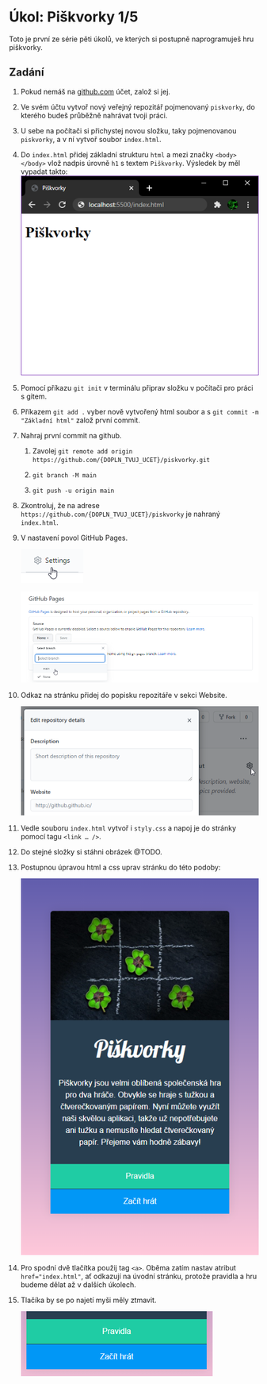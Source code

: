 # Úkol: Piškvorky 1/5

Toto je první ze série pěti úkolů, ve kterých si postupně naprogramuješ hru piškvorky.

## Zadání

1. Pokud nemáš na [github.com](https://github.com/) účet, založ si jej.

1. Ve svém účtu vytvoř nový veřejný repozitář pojmenovaný `piskvorky`, do kterého budeš průběžně nahrávat tvoji práci.

1. U sebe na počítači si přichystej novou složku, taky pojmenovanou `piskvorky`, a v ní vytvoř soubor `index.html`.

1. Do `index.html` přidej základní strukturu `html` a mezi značky `<body></body>` vlož nadpis úrovně `h1` s textem `Piškvorky`. Výsledek by měl vypadat takto: ![základ](zadani/zaklad.png)

1. Pomocí příkazu `git init` v terminálu připrav složku v počítači pro práci s gitem.

1. Příkazem `git add .` vyber nově vytvořený html soubor a s `git commit -m "Základní html"` založ první commit.

1. Nahraj první commit na github.

   1. Zavolej `git remote add origin https://github.com/{DOPLN_TVUJ_UCET}/piskvorky.git`

   1. `git branch -M main`

   1. `git push -u origin main`

1. Zkontroluj, že na adrese `https://github.com/{DOPLN_TVUJ_UCET}/piskvorky` je nahraný `index.html`.

1. V nastavení povol GitHub Pages.

   ![nastavení](zadani/nastaveni.png)

   ![GitHub Pages](zadani/github-pages.png)

1. Odkaz na stránku přidej do popisku repozitáře v sekci Website.

   ![website](zadani/website.png)

1. Vedle souboru `index.html` vytvoř i `styly.css` a napoj je do stránky pomocí tagu `<link … />`.

1. Do stejné složky si stáhni obrázek @TODO.

1. Postupnou úpravou html a css uprav stránku do této podoby:

   ![vizuál](zadani/vizual.png)

1. Pro spodní dvě tlačítka použij tag `<a>`. Oběma zatím nastav atribut `href="index.html"`, ať odkazují na úvodní stránku, protože pravidla a hru budeme dělat až v dalších úkolech.

1. Tlačíka by se po najetí myši měly ztmavit.

   ![interakce](zadani/interakce.gif)
